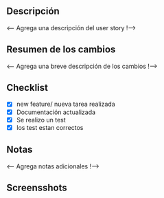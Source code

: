 ## Descripción

<-- Agrega una descripción del user story !-->

## Resumen de los cambios

<-- Agrega una breve descripción de los cambios !-->

## Checklist

- [x] new feature/ nueva tarea realizada
- [x] Documentación actualizada 
- [x] Se realizo un test
- [x] los test estan correctos

## Notas

<-- Agrega notas adicionales !-->

## Screensshots
